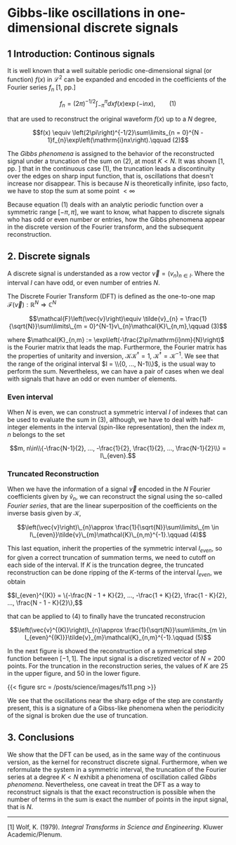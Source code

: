 # Gibbs-like oscillations in one-dimensional discrete signals


## 1 Introduction: Continous signals

It is well known that a well suitable periodic one-dimensional signal (or function) $f(x)$ in $\mathcal{L}^{2}$ can be expanded and encoded in the coefficients of the Fourier series $f_{n}$ [1, pp.]

$$f_{n} = \left(2\pi\right)^{-1/2}\int_{-\pi}^{\pi}dx f(x)\exp\left(-\mathrm{i}nx\right),\qquad (1)$$

that are used to reconstruct the original waveform $f(x)$ up to a $N$ degree,

$$f(x) \equiv \left(2\pi\right)^{-1/2}\sum\limits_{n = 0}^{N - 1}f_{n}\exp\left(\mathrm{i}nx\right).\qquad (2)$$

The _Gibbs phenomena_ is assigned to the behavior of the reconstructed signal under a truncation of the sum on $(2)$, at most $K < N$. It was shown [1, pp. ] that in the continuous case $(1)$, the truncation leads a discontinuity over the edges on sharp input function, that is, oscillations that doesn't increase nor disappear. This is because $N$ is theoretically infinite, ipso facto, we have to stop the sum at some point $<\infty$

Because equation $(1)$ deals with an analytic periodic function over a symmetric range $[-\pi, \pi]$, we want to know, what happen to discrete signals who has odd or even number or entries, how the Gibbs phenomena appear in the discrete version of the Fourier transform, and the subsequent reconstruction.

## 2. Discrete signals

A discrete signal is understanded as a row vector $\vec{v} = \left(v_{n}\right)_{n\in I}$. Where the interval $I$ can have odd, or even number of entries $N$. 

The Discrete Fourier Transform (DFT) is defined as the one-to-one map $\mathcal{F}\left(\vec{v}\right):\mathbb{R}^{N}\Rightarrow\mathbb{C}^{N}$

$$\mathcal{F}\left(\vec{v}\right)\equiv \tilde{v}_{n} = \frac{1}{\sqrt{N}}\sum\limits\_{m = 0}^{N-1}v\_{n}\mathcal{K}\_{n,m},\qquad (3)$$

where $\mathcal{K}_{n,m} := \exp\left(-\frac{2\pi\mathrm{i}nm}{N}\right)$ is the Fourier matrix that leads the map. Furthermore, the Fourier matrix has the properties of unitarity and inversion, $\mathcal{K}\mathcal{K}^{\dagger} = 1$, $\mathcal{K}^{\dagger} = \mathcal{K}^{-1}$. We see that the range of the original interval $I = \\{0, ..., N-1\\}$, is the usual way to perform the sum. Nevertheless, we can have a pair of cases when we deal with signals that have an odd or even number of elements.

### Even interval

When $N$ is even, we can construct a symmetric interval $I$ of indexes that can be used to evaluate the sum in $(3)$, although, we have to deal with half-integer elements in the interval (spin-like representation), then the index $m, n$ belongs to the set

$$m, n\in\\{-\frac{N-1}{2}, ..., -\frac{1}{2}, \frac{1}{2}, ..., \frac{N-1}{2}\\} = I\_{even}.$$

### Truncated Reconstruction

When we have the information of a signal $\vec{v}$ encoded in the $N$ Fourier coefficients given by $\tilde{v}_{n}$, we can reconstruct the signal using the so-called _Fourier series_, that are the linear superposition of the coefficients on the inverse basis given by $\mathcal{K}$,

$$\left(\vec{v}\right)\_{n}\approx \frac{1}{\sqrt{N}}\sum\limits\_{m \in I\_{even}}\tilde{v}\_{m}\mathcal{K}\_{n,m}^{-1}.\qquad (4)$$

This last equation, inherit the properties of the symmetric interval $I_{even}$, so for given a correct truncation of summation terms, we need to cutoff on each side of the interval. If $K$ is the truncation degree, the truncated reconstruction can be done ripping of the $K$-terms of the interval $I_{even}$, we obtain

$$I\_{even}^{(K)} = \\{-\frac{N - 1 + K}{2}, ..., -\frac{1 + K}{2}, \frac{1 - K}{2}, ..., \frac{N - 1 - K}{2}\\\},$$

that can be applied to $(4)$ to finally have the truncated reconstrucion

$$\left(\vec{v}^{(K)}\right)\_{n}\approx \frac{1}{\sqrt{N}}\sum\limits_{m \in I_{even}^{(K)}}\tilde{v}_{m}\mathcal{K}_{n,m}^{-1}.\qquad (5)$$

In the next figure is showed the reconstruction of a symmetrical step function between $[-1,1]$. The input signal is a discretized vector of $N = 200$ points. For the truncation in the reconstruction series, the values of $K$ are $25$ in the upper figure, and $50$ in the lower figure.

{{< figure src = /posts/science/images/fs11.png >}}

We see that the oscillations near the sharp edge of the step are constantly present, this is a signature of a Gibss-like phenomena when the periodicity of the signal is broken due the use of truncation.

## 3. Conclusions

We show that the DFT can be used, as in the same way of the continuous version, as the kernel for reconstruct discrete signal. Furthermore, when we reformulate the system in a symmetric interval, the truncation of the Fourier series at a degree $K < N$ exhibit a phenomena of oscillation called _Gibbs phenomena_. Nevertheless, one caveat in treat the DFT as a way to reconstruct signals is that the exact reconstruction is possible when the number of terms in the sum is exact the number of points in the input signal, that is $N$. 

____

[1] Wolf, K. (1979). *Integral Transforms in Science and Engineering*. Kluwer Academic/Plenum.


